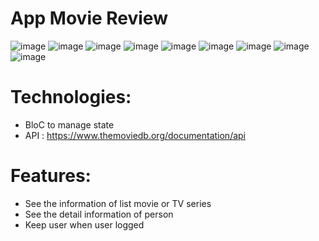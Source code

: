 # App Movie Review
![image](https://user-images.githubusercontent.com/83216140/189467697-841d8eff-6f2f-4e68-8974-1a0c6768bc15.png)
![image](https://user-images.githubusercontent.com/83216140/189467702-e4a97f67-2f27-4509-aaac-69de9dc5d61f.png)
![image](https://user-images.githubusercontent.com/83216140/189467709-25f7a3c2-b7ed-41af-9a67-96e3d409b720.png)
![image](https://user-images.githubusercontent.com/83216140/189467725-0c381b87-5b11-4e92-a036-333f98981641.png)
![image](https://user-images.githubusercontent.com/83216140/189467932-ca699856-58d6-4d43-bdac-3bbc290b3c38.png)
![image](https://user-images.githubusercontent.com/83216140/189467849-dad4139c-2ae3-40e9-9deb-32724e443ce9.png)
![image](https://user-images.githubusercontent.com/83216140/189467854-9202bb0a-fae9-467a-b18c-568a604e39e7.png)
![image](https://user-images.githubusercontent.com/83216140/189467860-a41558cd-34a6-48bd-9171-6098016df1e2.png)
![image](https://user-images.githubusercontent.com/83216140/189467892-fa03b794-050f-4727-8d83-7529551d8b5d.png)


# Technologies:
- BloC to manage state
- API : https://www.themoviedb.org/documentation/api
# Features:
- See the information of list movie or TV series
- See the detail information of person 
- Keep user when user logged 


